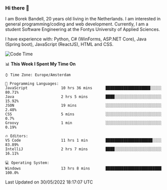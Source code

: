 ### Hi there 👋

I am Borek Bandell, 20 years old living in the Netherlands. I am interested in general programming/coding and web development. Currently, I am a student Software Engineering at the Fontys University of Applied Sciences.

I have experience with: Python, C# (WinForms, ASP.NET Core), Java (Spring boot), JavaScript (ReactJS), HTML and CSS.

<!--START_SECTION:waka-->
![Code Time](http://img.shields.io/badge/Code%20Time-160%20hrs%2052%20mins-blue)

📊 **This Week I Spent My Time On** 

```text
⌚︎ Time Zone: Europe/Amsterdam

💬 Programming Languages: 
JavaScript               10 hrs 36 mins      ████████████████████░░░░░   80.71% 
Java                     2 hrs 5 mins        ████░░░░░░░░░░░░░░░░░░░░░   15.92% 
JSON                     19 mins             ░░░░░░░░░░░░░░░░░░░░░░░░░   2.48% 
CSS                      5 mins              ░░░░░░░░░░░░░░░░░░░░░░░░░   0.7% 
Groovy                   1 min               ░░░░░░░░░░░░░░░░░░░░░░░░░   0.19%

🔥 Editors: 
VS Code                  11 hrs 1 min        █████████████████████░░░░   83.89% 
IntelliJ                 2 hrs 7 mins        ████░░░░░░░░░░░░░░░░░░░░░   16.11%

💻 Operating System: 
Windows                  13 hrs 8 mins       █████████████████████████   100.0%

```


 Last Updated on 30/05/2022 18:17:07 UTC
<!--END_SECTION:waka-->

<!--**tcBorek2002/tcBorek2002** is a ✨ _special_ ✨ repository because its `README.md` (this file) appears on your GitHub profile.

Here are some ideas to get you started:

- 🔭 I’m currently working on ...
- 🌱 I’m currently learning ...
- 👯 I’m looking to collaborate on ...
- 🤔 I’m looking for help with ...
- 💬 Ask me about ...
- 📫 How to reach me: ...
- 😄 Pronouns: ...
- ⚡ Fun fact: ...
-->
